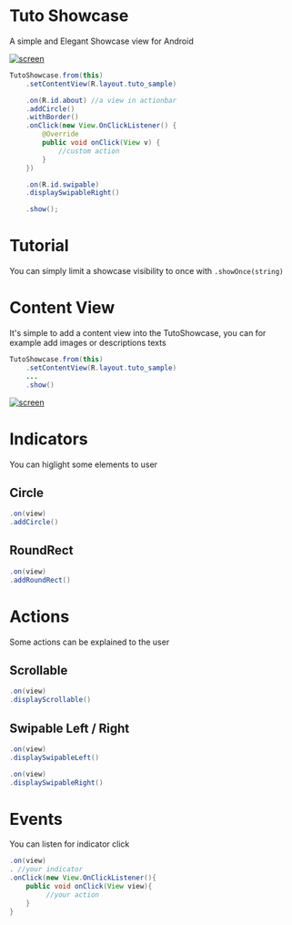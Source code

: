 # Tuto Showcase

A simple and Elegant Showcase view for Android

[![screen](https://raw.githubusercontent.com/florent37/TutoShowCase/master/media/sample.png)](https://github.com/florent37/TutoShowcase)

```java
TutoShowcase.from(this)
    .setContentView(R.layout.tuto_sample)

    .on(R.id.about) //a view in actionbar
    .addCircle()
    .withBorder()
    .onClick(new View.OnClickListener() {
        @Override
        public void onClick(View v) {
            //custom action
        }
    })

    .on(R.id.swipable)
    .displaySwipableRight()

    .show();
```

# Tutorial

You can simply limit a showcase visibility to once with `.showOnce(string)`

# Content View

It's simple to add a content view into the TutoShowcase,
you can for example add images or descriptions texts

```java
TutoShowcase.from(this)
    .setContentView(R.layout.tuto_sample)
    ...
    .show()
```

[![screen](https://raw.githubusercontent.com/florent37/TutoShowCase/develop/media/content.png)](https://github.com/florent37/TutoShowcase)

# Indicators

You can higlight some elements to user

## Circle

```java
.on(view)
.addCircle()
```

## RoundRect

```java
.on(view)
.addRoundRect()
```

# Actions

Some actions can be explained to the user

## Scrollable

```java
.on(view)
.displayScrollable()
```

## Swipable Left / Right

```java
.on(view)
.displaySwipableLeft()

.on(view)
.displaySwipableRight()
```

# Events

You can listen for indicator click

```java
.on(view)
. //your indicator
.onClick(new View.OnClickListener(){
    public void onClick(View view){
         //your action
    }
}
```